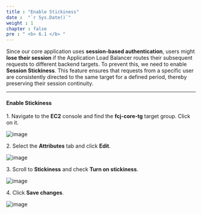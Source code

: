 ```yaml
---
title : "Enable Stickiness"
date :  "`r Sys.Date()`" 
weight : 1
chapter : false
pre : " <b> 6.1 </b> "
---
```


Since our core application uses **session-based authentication**, users might **lose their session** if the Application Load Balancer routes their subsequent requests to different backend targets. To prevent this, we need to enable **Session Stickiness**. This feature ensures that requests from a specific user are consistently directed to the same target for a defined period, thereby preserving their session continuity. 

___

#### Enable Stickiness

1\. Navigate to the **EC2** console and find the **fcj-core-tg** target group. Click on it.

![image](/images/6.1/Group1.png)

2\. Select the **Attributes** tab and click **Edit**.

![image](/images/6.1/Group2.png)

3\. Scroll to **Stickiness** and check **Turn on stickiness**.

![image](/images/6.1/Group3.png)

4\. Click **Save changes**.

![image](/images/6.1/Group4.png)